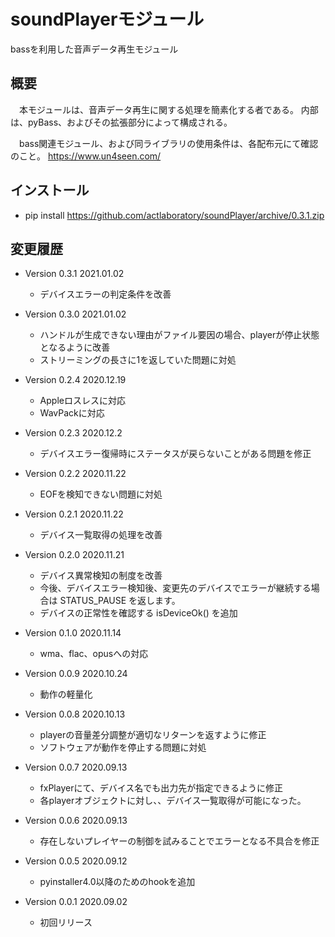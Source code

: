 # soundPlayerモジュール

bassを利用した音声データ再生モジュール


## 概要

　本モジュールは、音声データ再生に関する処理を簡素化する者である。
内部は、pyBass、およびその拡張部分によって構成される。

　bass関連モジュール、および同ライブラリの使用条件は、各配布元にて確認のこと。
https://www.un4seen.com/


## インストール

- pip install https://github.com/actlaboratory/soundPlayer/archive/0.3.1.zip


## 変更履歴

- Version 0.3.1 2021.01.02
	- デバイスエラーの判定条件を改善

- Version 0.3.0 2021.01.02
	- ハンドルが生成できない理由がファイル要因の場合、playerが停止状態となるように改善
	- ストリーミングの長さに1を返していた問題に対処

- Version 0.2.4 2020.12.19
	- Appleロスレスに対応
	- WavPackに対応

- Version 0.2.3 2020.12.2
	- デバイスエラー復帰時にステータスが戻らないことがある問題を修正

- Version 0.2.2 2020.11.22
	- EOFを検知できない問題に対処

- Version 0.2.1 2020.11.22
	- デバイス一覧取得の処理を改善

- Version 0.2.0 2020.11.21
	- デバイス異常検知の制度を改善
	- 今後、デバイスエラー検知後、変更先のデバイスでエラーが継続する場合は STATUS_PAUSE を返します。
	- デバイスの正常性を確認する isDeviceOk() を追加

- Version 0.1.0 2020.11.14
	- wma、flac、opusへの対応

- Version 0.0.9 2020.10.24
	- 動作の軽量化

- Version 0.0.8 2020.10.13
	- playerの音量差分調整が適切なリターンを返すように修正
	- ソフトウェアが動作を停止する問題に対処

- Version 0.0.7 2020.09.13
	- fxPlayerにて、デバイス名でも出力先が指定できるように修正
	- 各playerオブジェクトに対し、、デバイス一覧取得が可能になった。

- Version 0.0.6 2020.09.13
	- 存在しないプレイヤーの制御を試みることでエラーとなる不具合を修正

- Version 0.0.5 2020.09.12
	- pyinstaller4.0以降のためのhookを追加

- Version 0.0.1 2020.09.02
	- 初回リリース
